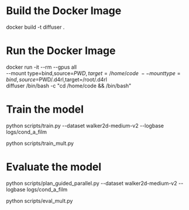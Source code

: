 # Build the Docker Image
docker build -t diffuser .

# Run the Docker Image
docker run -it --rm --gpus all \
    --mount type=bind,source=$PWD,target=/home/code \
    --mount type=bind,source=$PWD/.d4rl,target=/root/.d4rl \
    diffuser /bin/bash -c "cd /home/code && /bin/bash"

# Train the model
python scripts/train.py --dataset walker2d-medium-v2 --logbase logs/cond_a_film

python scripts/train_mult.py

# Evaluate the model
python scripts/plan_guided_parallel.py --dataset walker2d-medium-v2 --logbase logs/cond_a_film

python scripts/eval_mult.py